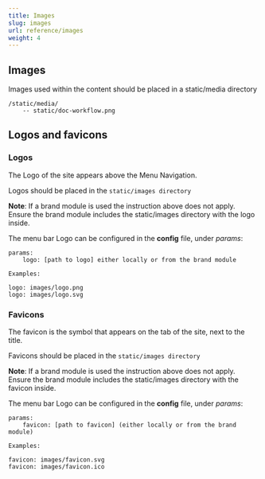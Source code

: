 ```yaml
---
title: Images
slug: images
url: reference/images
weight: 4
---
```


 ## Images 
Images used within the content should be placed in a static/media directory
```
/static/media/
    -- static/doc-workflow.png
```

## Logos and favicons

### Logos 

The Logo of the site appears above the Menu Navigation. 

Logos should be placed in the ```static/images directory ```

**Note**: If a brand module is used the instruction above does not apply.  Ensure the brand module includes the static/images directory with the logo inside.

The menu bar Logo can be configured in the **config** file, under *params*: 
```
params:
    logo: [path to logo] either locally or from the brand module

Examples:

logo: images/logo.png  
logo: images/logo.svg
```

### Favicons
The favicon is the symbol that appears on the tab of the site, next to the title. 

Favicons should be placed in the ```static/images directory ```

**Note**: If a brand module is used the instruction above does not apply. Ensure the brand module includes the static/images directory with the favicon inside.

The menu bar Logo can be configured in the **config** file, under *params*: 
```
params: 
    favicon: [path to favicon] (either locally or from the brand module)

Examples:

favicon: images/favicon.svg  
favicon: images/favicon.ico
```
